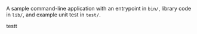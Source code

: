 A sample command-line application with an entrypoint in `bin/`, library code
in `lib/`, and example unit test in `test/`.

testt